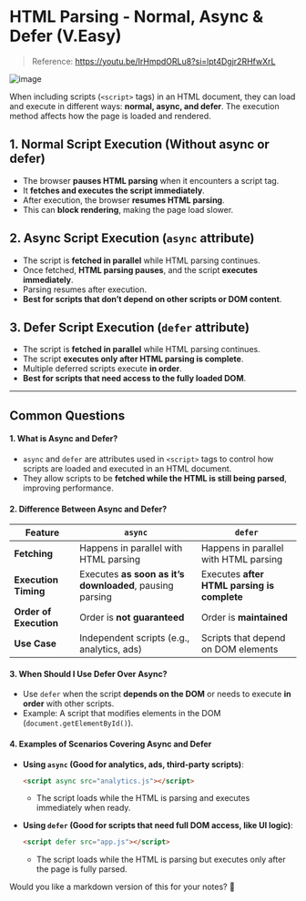 # HTML Parsing - Normal, Async & Defer (V.Easy)

> Reference: https://youtu.be/IrHmpdORLu8?si=lpt4Dgjr2RHfwXrL

![image](https://github.com/user-attachments/assets/6708bd89-8322-416b-8b4f-c7d2f2ec6e74)


When including scripts (`<script>` tags) in an HTML document, they can load and execute in different ways: **normal, async, and defer**. The execution method affects how the page is loaded and rendered.

## **1. Normal Script Execution (Without async or defer)**

- The browser **pauses HTML parsing** when it encounters a script tag.
- It **fetches and executes the script immediately**.
- After execution, the browser **resumes HTML parsing**.
- This can **block rendering**, making the page load slower.

## **2. Async Script Execution (`async` attribute)**

- The script is **fetched in parallel** while HTML parsing continues.
- Once fetched, **HTML parsing pauses**, and the script **executes immediately**.
- Parsing resumes after execution.
- **Best for scripts that don’t depend on other scripts or DOM content**.

## **3. Defer Script Execution (`defer` attribute)**

- The script is **fetched in parallel** while HTML parsing continues.
- The script **executes only after HTML parsing is complete**.
- Multiple deferred scripts execute **in order**.
- **Best for scripts that need access to the fully loaded DOM**.

---

## Common Questions

#### **1. What is Async and Defer?**

- `async` and `defer` are attributes used in `<script>` tags to control how scripts are loaded and executed in an HTML document.
- They allow scripts to be **fetched while the HTML is still being parsed**, improving performance.

#### **2. Difference Between Async and Defer?**

| Feature                | `async`                                                  | `defer`                                     |
| ---------------------- | -------------------------------------------------------- | ------------------------------------------- |
| **Fetching**           | Happens in parallel with HTML parsing                    | Happens in parallel with HTML parsing       |
| **Execution Timing**   | Executes **as soon as it’s downloaded**, pausing parsing | Executes **after HTML parsing is complete** |
| **Order of Execution** | Order is **not guaranteed**                              | Order is **maintained**                     |
| **Use Case**           | Independent scripts (e.g., analytics, ads)               | Scripts that depend on DOM elements         |

#### **3. When Should I Use Defer Over Async?**

- Use `defer` when the script **depends on the DOM** or needs to execute **in order** with other scripts.
- Example: A script that modifies elements in the DOM (`document.getElementById()`).

#### **4. Examples of Scenarios Covering Async and Defer**

- **Using `async` (Good for analytics, ads, third-party scripts)**:

  ```html
  <script async src="analytics.js"></script>
  ```

  - The script loads while the HTML is parsing and executes immediately when ready.

- **Using `defer` (Good for scripts that need full DOM access, like UI logic)**:
  ```html
  <script defer src="app.js"></script>
  ```
  - The script loads while the HTML is parsing but executes only after the page is fully parsed.

Would you like a markdown version of this for your notes? 🚀

